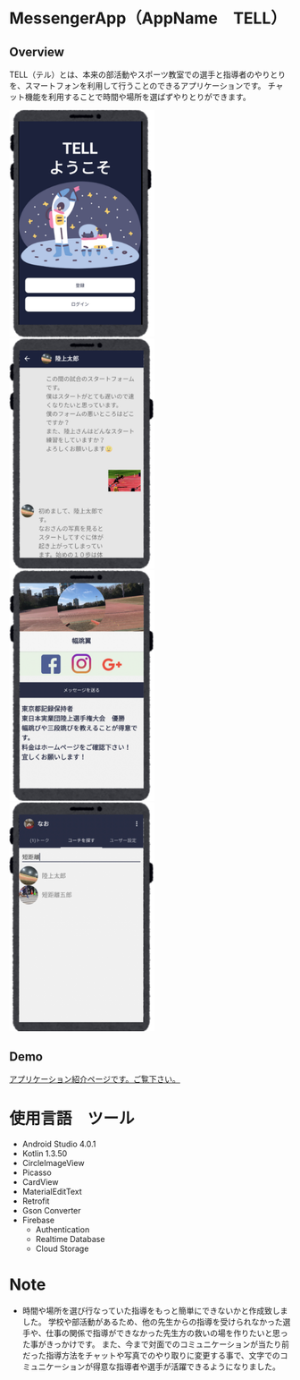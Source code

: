 MessengerApp（AppName　TELL）
====

## Overview
TELL（テル）とは、本来の部活動やスポーツ教室での選手と指導者のやりとりを、スマートフォンを利用して行うことのできるアプリケーションです。
チャット機能を利用することで時間や場所を選ばずやりとりができます。

<p float="left">
<img src="https://github.com/matsuokanao/MessengerApp/blob/master/app/src/main/res/drawable/git1.png" width="260px"/>
<img src="https://github.com/matsuokanao/MessengerApp/blob/master/app/src/main/res/drawable/git2.png" width="260px"/>
<img src="https://github.com/matsuokanao/MessengerApp/blob/master/app/src/main/res/drawable/git3.png" width="260px"/>
<img src="https://github.com/matsuokanao/MessengerApp/blob/master/app/src/main/res/drawable/git4.png" width="260px"/>
</p>

## Demo
[アプリケーション紹介ページです。ご覧下さい。](https://lit-oasis-15875.herokuapp.com/)

# 使用言語　ツール
- Android Studio 4.0.1
- Kotlin 1.3.50
- CircleImageView
- Picasso
- CardView
- MaterialEditText
- Retrofit
- Gson Converter
- Firebase
     - Authentication
     - Realtime Database
     - Cloud Storage

# Note
- 時間や場所を選び行なっていた指導をもっと簡単にできないかと作成致しました。
学校や部活動があるため、他の先生からの指導を受けられなかった選手や、仕事の関係で指導ができなかった先生方の救いの場を作りたいと思った事がきっかけです。
また、今まで対面でのコミュニケーションが当たり前だった指導方法をチャットや写真でのやり取りに変更する事で、文字でのコミュニケーションが得意な指導者や選手が活躍できるようになりました。




